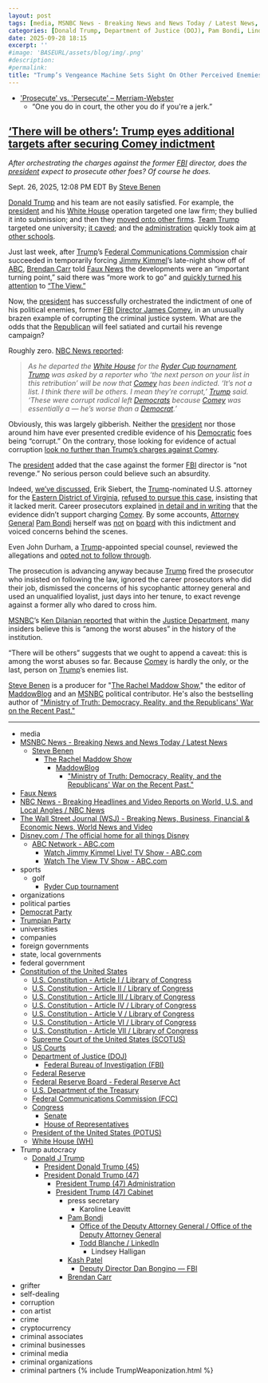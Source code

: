 ```yaml
---
layout: post
tags: [media, MSNBC News - Breaking News and News Today / Latest News, Steve Benen, The Rachel Maddow Show, MaddowBlog, “Ministry of Truth –  Democracy Reality and the Republicans’ War on the Recent Past.”, Faux News, NBC News - Breaking Headlines and Video Reports on World U.S. and Local Angles / NBC News, The Wall Street Journal (WSJ) - Breaking News Business Financial & Economic News World News and Video, Disney.com / The official home for all things Disney, ABC Network - ABC.com, Watch Jimmy Kimmel Live! TV Show - ABC.com, Watch The View TV Show - ABC.com, sports, golf, Ryder Cup tournament, organizations, political parties, Democrat Party, Trumpian Party, universities, companies, foreign governments, state local governments, federal government, Constitution of the United States, U.S. Constitution - Article I / Library of Congress, U.S. Constitution - Article II / Library of Congress, U.S. Constitution - Article III / Library of Congress, U.S. Constitution - Article IV / Library of Congress, U.S. Constitution - Article V / Library of Congress, U.S. Constitution - Article VI / Library of Congress, U.S. Constitution - Article VII / Library of Congress, Supreme Court of the United States (SCOTUS), US Courts, Department of Justice (DOJ), Federal Bureau of Investigation (FBI), Federal Reserve, Federal Reserve Board - Federal Reserve Act, U.S. Department of the Treasury, Federal Communications Commission (FCC), Congress, Senate, House of Representatives, President of the United States (POTUS), White House (WH), Trump autocracy, Donald J Trump, President Donald Trump (45), President Donald Trump (47), President Trump (47) Administration, President Trump (47) Cabinet, press secretary, Karoline Leavitt, Pam Bondi, Office of the Deputy Attorney General / Office of the Deputy Attorney General, Todd Blanche / LinkedIn, Lindsey Halligan, Kash Patel, Deputy Director Dan Bongino — FBI, Brendan Carr, grifter, self-dealing, corruption, con artist, crime, cryptocurrency, criminal associates, criminal businesses, criminal media, criminal organizations, criminal partners]
categories: [Donald Trump, Department of Justice (DOJ), Pam Bondi, Lindsey Halligan, Federal Bureau of Investigation (FBI), James Comey, weaponization]
date: 2025-09-28 18:15
excerpt: ''
#image: 'BASEURL/assets/blog/img/.png'
#description:
#permalink:
title: "Trump’s Vengeance Machine Sets Sight On Other Perceived Enemies"
---
```


- ['Prosecute' vs. 'Persecute' – Merriam-Webster](https://www.merriam-webster.com/grammar/prosecuted-vs-persecuted-usage)
    - “One you do in court, the other you do if you're a jerk.”

## [‘There will be others’: Trump eyes additional targets after securing Comey indictment](https://www.msnbc.com/rachel-maddow-show/maddowblog/-will-others-trump-eyes-additional-targets-securing-comey-indictment-rcna233920)

*After orchestrating the charges against the former [FBI](https://www.fbi.gov/) director, does the [president](https://www.whitehouse.gov/) expect to prosecute other foes? Of course he does.*

Sept. 26, 2025, 12:08 PM EDT
By [Steve Benen](https://www.msnbc.com/author/steve-benen-ncpn433601)

[Donald Trump](https://www.donaldjtrump.com/) and his team are not easily satisfied. For example, the [president](https://www.whitehouse.gov/) and his [White House](https://www.whitehouse.gov/) operation targeted one law firm; they bullied it into submission; and then they [moved onto other firms](https://www.msnbc.com/rachel-maddow-show/maddowblog/law-firms-appeased-trump-consequences-go-bad-worse-rcna213226). [Team Trump](https://www.donaldjtrump.com/) targeted one university; [it caved](https://www.msnbc.com/top-stories/latest/columbia-university-trump-administration-demands-federal-funding-rcna197601); and the [administration](https://www.whitehouse.gov/administration/) quickly took aim [at other schools](https://www.msnbc.com/rachel-maddow-show/maddowblog/harvard-white-house-demands-punishment-rcna201311).

Just last week, after [Trump](https://www.donaldjtrump.com/)’s [Federal Communications Commission](https://www.fcc.gov/) chair succeeded in temporarily forcing [Jimmy Kimmel](https://abc.com/show/9bfe2f4f-41ad-4492-a6dd-0b67db180543)’s late-night show off of [ABC](https://abc.com/), [Brendan Carr](https://www.fcc.gov/about/leadership/brendan-carr/) told [Faux News](https://www.foxnews.com/) the developments were an “important turning point,” said there was “more work to go” and [quickly turned his attention](https://www.msnbc.com/rachel-maddow-show/maddowblog/the-view-brendan-carr-fcc-kimmel-rcna232402) to [“The View.”](https://abc.com/show/70207ea9-cb32-454b-a519-b40106227e32)

Now, the [president](https://www.whitehouse.gov/) has successfully orchestrated the indictment of one of his political enemies, former [FBI](https://www.fbi.gov/) [Director James Comey](https://www.fbi.gov/history/directors/james-b-comey/), in an unusually brazen example of corrupting the criminal justice system. What are the odds that the [Republican](https://www.gop.com/) will feel satiated and curtail his revenge campaign?

Roughly zero. [NBC News reported](https://www.nbcnews.com/politics/trump-administration/live-blog/trump-comey-ryder-cup-netanyahu-gaza-russia-shutdown-live-updates-rcna232822/rcrd89468?canonicalCard=true):

> *As he departed the [White House](https://www.whitehouse.gov/) for the [Ryder Cup tournament](https://www.rydercup.com/), [Trump](https://www.donaldjtrump.com/) was asked by a reporter who ‘the next person on your list in this retribution’ will be now that [Comey](https://www.fbi.gov/history/directors/james-b-comey/) has been indicted. ‘It’s not a list. I think there will be others. I mean they’re corrupt,’ [Trump](https://www.donaldjtrump.com/) said. ‘These were corrupt radical left [Democrats](https://www.democrats.org/) because [Comey](https://www.fbi.gov/history/directors/james-b-comey/) was essentially a — he’s worse than a [Democrat](https://www.democrats.org/).’*

Obviously, this was largely gibberish. Neither the [president](https://www.whitehouse.gov/) nor those around him have ever presented credible evidence of his [Democratic](https://www.democrats.org/) foes being “corrupt.” On the contrary, those looking for evidence of actual corruption [look no further than Trump’s charges against Comey](https://www.msnbc.com/rachel-maddow-show/maddowblog/trump-orchestrates-james-comey-indictment-fbi-justice-corruption-rcna233857).

The [president](https://www.whitehouse.gov/) added that the case against the former [FBI](https://www.fbi.gov/) director is “not revenge.” No serious person could believe such an absurdity.

Indeed, [we’ve discussed](https://www.msnbc.com/rachel-maddow-show/maddowblog/trump-orchestrates-james-comey-indictment-fbi-justice-corruption-rcna233857), Erik Siebert, the [Trump](https://www.donaldjtrump.com/)-nominated U.S. attorney for the [Eastern District of Virginia](https://www.justice.gov/usao-edva/), [refused to pursue this case](https://www.msnbc.com/rachel-maddow-show/maddowblog/forcing-disobedient-prosecutor-trumps-new-nominee-makes-matters-worse-rcna232922), insisting that it lacked merit. Career prosecutors explained [in detail and in writing](https://www.msnbc.com/msnbc/news/former-fbi-director-james-comey-facing-imminent-indictment-threat-rcna233539) that the evidence didn’t support charging [Comey](https://www.fbi.gov/history/directors/james-b-comey/). By some accounts, [Attorney General](https://www.justice.gov/) [Pam Bondi](https://www.justice.gov/ag/staff-profile/meet-us-attorney/) herself was [not](https://www.wsj.com/us-news/law/justice-department-officials-race-to-charge-james-comey-as-deadline-looms-4da7c71f?mod=hp_lead_pos2) on [board](https://politicalwire.com/2025/09/25/pam-bondi-has-concerns-over-indicting-james-comey/) with this indictment and voiced concerns behind the scenes.

Even John Durham, a [Trump](https://www.donaldjtrump.com/)-appointed special counsel, reviewed the allegations and [opted not to follow through](https://www.msnbc.com/msnbc/news/james-comey-indictment-congress-fbi-director-rcna233691).

The prosecution is advancing anyway because [Trump](https://www.donaldjtrump.com/) fired the prosecutor who insisted on following the law, ignored the career prosecutors who did their job, dismissed the concerns of his sycophantic attorney general and used an unqualified loyalist, just days into her tenure, to exact revenge against a former ally who dared to cross him.

[MSNBC](https://www.msnbc.com/)’s [Ken Dilanian reported](https://x.com/DilanianMSNBC/status/1971353961375596668) that within the [Justice Department](https://www.justice.gov/), many insiders believe this is “among the worst abuses” in the history of the institution.

“There will be others” suggests that we ought to append a caveat: this is among the worst abuses so far. Because [Comey](https://www.fbi.gov/history/directors/james-b-comey/) is hardly the only, or the last, person on [Trump](https://www.donaldjtrump.com/)’s enemies list.

[Steve Benen](https://www.msnbc.com/author/steve-benen-ncpn433601) is a producer for "[The Rachel Maddow Show](https://www.msnbc.com/rachel-maddow-show)," the editor of [MaddowBlog](https://www.msnbc.com/rachel-maddow-show) and an [MSNBC](https://www.msnbc.com/) political contributor. He's also the bestselling author of ["Ministry of Truth: Democracy, Reality, and the Republicans' War on the Recent Past."](https://www.harpercollins.com/products/ministry-of-truth-steve-benen)

----
- media
- [MSNBC News - Breaking News and News Today / Latest News](https://www.msnbc.com/)
    - [Steve Benen](https://www.msnbc.com/author/steve-benen-ncpn433601)
        - [The Rachel Maddow Show](https://www.msnbc.com/rachel-maddow-show)
            - [MaddowBlog](https://www.msnbc.com/rachel-maddow-show)
                - ["Ministry of Truth: Democracy, Reality, and the Republicans' War on the Recent Past."](https://www.harpercollins.com/products/ministry-of-truth-steve-benen)
- [Faux News](https://www.foxnews.com/)
- [NBC News - Breaking Headlines and Video Reports on World, U.S. and Local Angles / NBC News](https://www.nbcnews.com/)
- [The Wall Street Journal (WSJ) - Breaking News, Business, Financial & Economic News, World News and Video](https://www.wsj.com/)
- [Disney.com / The official home for all things Disney](https://www.disney.com/)
    - [ABC Network - ABC.com](https://abc.com/)
        - [Watch Jimmy Kimmel Live! TV Show - ABC.com](https://abc.com/show/9bfe2f4f-41ad-4492-a6dd-0b67db180543)
        - [Watch The View TV Show - ABC.com](https://abc.com/show/70207ea9-cb32-454b-a519-b40106227e32)
- sports
    - golf
        - [Ryder Cup tournament](https://www.rydercup.com/)
- organizations
- political parties
- [Democrat Party](https://www.democrats.org/)
- [Trumpian Party](https://www.gop.com/)
- universities
- companies
- foreign governments
- state, local governments 
- federal government
- [Constitution of the United States](https://constitution.congress.gov/constitution/)
    - [U.S. Constitution - Article I / Library of Congress](https://constitution.congress.gov/constitution/article-1/)
    - [U.S. Constitution - Article II / Library of Congress](https://constitution.congress.gov/constitution/article-2/)
    - [U.S. Constitution - Article III / Library of Congress](https://constitution.congress.gov/constitution/article-3/)
    - [U.S. Constitution - Article IV / Library of Congress](https://constitution.congress.gov/constitution/article-4/)
    - [U.S. Constitution - Article V / Library of Congress](https://constitution.congress.gov/constitution/article-5/)
    - [U.S. Constitution - Article VI / Library of Congress](https://constitution.congress.gov/constitution/article-6/)
    - [U.S. Constitution - Article VII / Library of Congress](https://constitution.congress.gov/constitution/article-7/)
    - [Supreme Court of the United States (SCOTUS)](https://www.supremecourt.gov/)
    - [US Courts](https://www.uscourts.gov/)
    - [Department of Justice (DOJ)](https://www.justice.gov/)
        - [Federal Bureau of Investigation (FBI)](https://www.fbi.gov/)
    - [Federal Reserve](https;//www.federalreserve.gov/)
    - [Federal Reserve Board - Federal Reserve Act](https://www.federalreserve.gov/aboutthefed/fract.htm)
    - [U.S. Department of the Treasury](https://home.treasury.gov/)
    - [Federal Communications Commission (FCC)](https://www.fcc.gov/)
    - [Congress](https://www.congress.gov/)
        - [Senate](https://www.senate.gov/)
        - [House of Representatives](https://www.house.gov/)
     - [President of the United States (POTUS)](https://www.whitehouse.gov/)
    - [White House (WH)](https://www.whitehouse.gov/)
- Trump autocracy
    - [Donald J Trump](https://www.donaldjtrump.com/)
        - [President Donald Trump (45)](https://trumpwhitehouse.archives.gov/)
        - [President Donald Trump (47)](https://www.whitehouse.gov/administration/donald-j-trump/)
            - [President Trump (47) Administration](https://www.whitehouse.gov/administration/)
            - [President Trump (47) Cabinet](https://www.whitehouse.gov/administration/the-cabinet/)
                - press secretary
                    - Karoline Leavitt
                - [Pam Bondi](https://www.justice.gov/ag/staff-profile/meet-attorney-general)
                    - [Office of the Deputy Attorney General / Office of the Deputy Attorney General](https://www.justice.gov/dag)
                    - [Todd Blanche / LinkedIn](https://www.linkedin.com/in/toddblanche/)
                        - Lindsey Halligan
                - [Kash Patel](https://www.fbi.gov/about/leadership-and-structure/director-patel)
                    - [Deputy Director Dan Bongino — FBI](https://www.fbi.gov/about/leadership-and-structure/deputy-director-dan-bongino)
                - [Brendan Carr](https://www.fcc.gov/about/leadership/brendan-carr/) 
- grifter
- self-dealing
- corruption
- con artist
- crime
- cryptocurrency
- criminal associates
- criminal businesses
- criminal media
- criminal organizations
- criminal partners
{% include TrumpWeaponization.html %}
